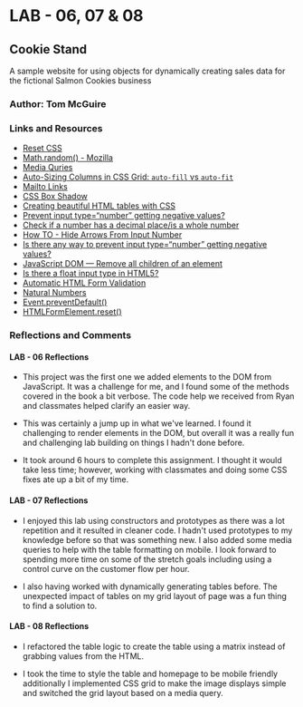# LAB - 06, 07 & 08

## Cookie Stand

A sample website for using objects for dynamically creating sales data for the fictional Salmon Cookies business

### Author: Tom McGuire

### Links and Resources

* [Reset CSS](https://meyerweb.com/eric/tools/css/reset/)
* [Math.random() - Mozilla](https://developer.mozilla.org/en-US/docs/Web/JavaScript/Reference/Global_Objects/Math/random)
* [Media Quries](https://www.w3schools.com/cssref/css3_pr_mediaquery.asp)
* [Auto-Sizing Columns in CSS Grid: `auto-fill` vs `auto-fit`](https://css-tricks.com/auto-sizing-columns-css-grid-auto-fill-vs-auto-fit/)
* [Mailto Links](https://css-tricks.com/snippets/html/mailto-links/)
* [CSS Box Shadow](https://developer.mozilla.org/en-US/docs/Web/CSS/box-shadow)
* [Creating beautiful HTML tables with CSS](https://dev.to/dcodeyt/creating-beautiful-html-tables-with-css-428l)
* [Prevent input type=“number” getting negative values?](https://stackoverflow.com/a/46039201/7967484)
* [Check if a number has a decimal place/is a whole number](https://stackoverflow.com/a/2304062/7967484)
* [How TO - Hide Arrows From Input Number](https://www.w3schools.com/howto/howto_css_hide_arrow_number.asp)
* [Is there any way to prevent input type=“number” getting negative values?](https://stackoverflow.com/a/46039201/7967484)
* [JavaScript DOM — Remove all children of an element](https://attacomsian.com/blog/javascript-dom-remove-all-children-of-an-element)
* [Is there a float input type in HTML5?](https://stackoverflow.com/a/19012837/7967484)
* [Automatic HTML Form Validation](https://www.w3schools.com/js/js_validation.asp)
* [Natural Numbers](https://en.wikipedia.org/wiki/Natural_number)
* [Event.preventDefault()](https://developer.mozilla.org/en-US/docs/Web/API/Event/preventDefault)
* [HTMLFormElement.reset()](https://developer.mozilla.org/en-US/docs/Web/API/HTMLFormElement/reset)

### Reflections and Comments

#### LAB - 06 Reflections

* This project was the first one we added elements to the DOM from JavaScript. It was a challenge for me, and I found some of the methods covered in the book a bit verbose. The code help we received from Ryan and classmates helped clarify an easier way.

* This was certainly a jump up in what we've learned. I found it challenging to render elements in the DOM, but overall it was a really fun and challenging lab building on things I hadn't done before.

* It took around 6 hours to complete this assignment. I thought it would take less time; however, working with classmates and doing some CSS fixes ate up a bit of my time.

#### LAB - 07 Reflections

* I enjoyed this lab using constructors and prototypes as there was a lot repetition and it resulted in cleaner code. I hadn't used prototypes to my knowledge before so that was something new. I also added some media queries to help with the table formatting on mobile. I look forward to spending more time on some of the stretch goals including using a control curve on the customer flow per hour.

* I also having worked with dynamically generating tables before. The unexpected impact of tables on my grid layout of page was a fun thing to find a solution to.

#### LAB - 08 Reflections

* I refactored the table logic to create the table using a matrix instead of grabbing values from the HTML.

* I took the time to style the table and homepage to be mobile friendly additionally I implemented CSS grid to make the image displays simple and switched the grid layout based on a media query.
